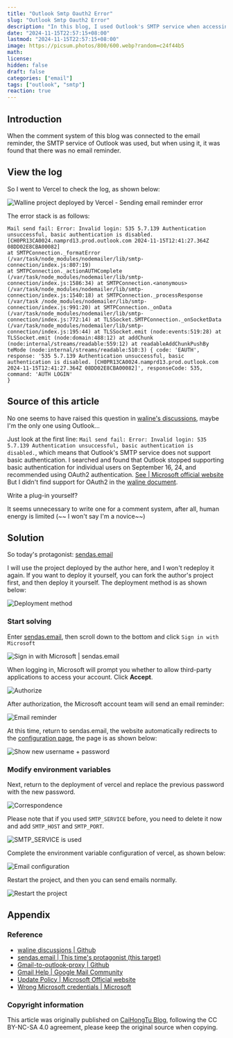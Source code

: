 ```yaml
---
title: "Outlook Smtp Oauth2 Error"
slug: "Outlook Smtp Oauth2 Error"
description: "In this blog, I used Outlook's SMTP service when accessing email alerts in the comment system, but I found an error when using it."
date: "2024-11-15T22:57:15+08:00"
lastmod: "2024-11-15T22:57:15+08:00"
image: https://picsum.photos/800/600.webp?random=c24f44b5
math:
license:
hidden: false
draft: false
categories: ["email"]
tags: ["outlook", "smtp"]
reaction: true
---
```


## Introduction

When the comment system of this blog was connected to the email reminder, the SMTP service of Outlook was used, but when using it, it was found that there was no email reminder.

## View the log

So I went to Vercel to check the log, as shown below:

![Walline project deployed by Vercel - Sending email reminder error](https://s2.loli.net/2024/11/15/wl5o4EAj2GBv3sI.png)

The error stack is as follows:
```
Mail send fail: Error: Invalid login: 535 5.7.139 Authentication unsuccessful, basic authentication is disabled. [CH0PR13CA0024.namprd13.prod.outlook.com 2024-11-15T12:41:27.364Z 08DD02E8CBA00082]
at SMTPConnection._formatError (/var/task/node_modules/nodemailer/lib/smtp-connection/index.js:807:19)
at SMTPConnection._actionAUTHComplete (/var/task/node_modules/nodemailer/lib/smtp-connection/index.js:1586:34) at SMTPConnection.<anonymous> (/var/task/node_modules/nodemailer/lib/smtp-connection/index.js:1540:18) at SMTPConnection._processResponse (/var/task /node_modules/nodemailer/lib/smtp-connection/index.js:991:20) at SMTPConnection._onData (/var/task/node_modules/nodemailer/lib/smtp-connection/index.js:772:14) at TLSSocket.SMTPConnection._onSocketData (/var/task/node_modules/nodemailer/lib/smtp-connection/index.js:195:44) at TLSSocket.emit (node:events:519:28) at TLSSocket.emit (node:domain:488:12) at addChunk (node:internal/streams/readable:559:12) at readableAddChunkPushBy teMode (node:internal/streams/readable:510:3) { code: 'EAUTH', response: '535 5.7.139 Authentication unsuccessful, basic authentication is disabled. [CH0PR13CA0024.namprd13.prod.outlook.com 2024-11-15T12:41:27.364Z 08DD02E8CBA00082]', responseCode: 535,
command: 'AUTH LOGIN'
}
```

## Source of this article

No one seems to have raised this question in [waline's discussions](https://github.com/orgs/walinejs/discussions), maybe I'm the only one using Outlook...

Just look at the first line: `Mail send fail: Error: Invalid login: 535 5.7.139 Authentication unsuccessful, basic authentication is disabled.`, which means that Outlook's SMTP service does not support basic authentication.
I searched and found that Outlook stopped supporting basic authentication for individual users on September 16, 24, and recommended using OAuth2 authentication. [See | Microsoft official website](https://techcommunity.microsoft.com/blog/outlook/keeping-our-outlook-personal-email-users-safe-reinforcing-our-commitment-to-secu/4164184)
But I didn't find support for OAuth2 in the [waline document](https://waline.js.org/reference/server/env.html#邮件).

Write a plug-in yourself?

It seems unnecessary to write one for a comment system, after all, human energy is limited (~~ I won't say I'm a novice~~)

## Solution

So today's protagonist: [sendas.email](https://sendas.email/)

I will use the project deployed by the author here, and I won't redeploy it again.
If you want to deploy it yourself, you can fork the author's project first, and then deploy it yourself.
The deployment method is as shown below:

![Deployment method](https://s2.loli.net/2024/11/16/Z2ROoCiN78X9bcA.jpg)

### Start solving

Enter [sendas.email](https://sendas.email/), then scroll down to the bottom and click `Sign in with Microsoft`

![Sign in with Microsoft | sendas.email](https://s2.loli.net/2024/11/16/nvXBIkVYOZ2CSQx.png)

When logging in, Microsoft will prompt you whether to allow third-party applications to access your account. Click **Accept**.

![Authorize](https://s2.loli.net/2024/11/16/5OY3qFZXu2NGvgb.png)

After authorization, the Microsoft account team will send an email reminder:

![Email reminder](https://s2.loli.net/2024/11/16/SkPVCUp45gBunwI.png)

At this time, return to sendas.email, the website automatically redirects to the [configuration page](https://sendas.email/configuration), the page is as shown below:

![Show new username + password](https://s2.loli.net/2024/11/16/XV5Gr8wY1hdtJ4H.png)

### Modify environment variables

Next, return to the deployment of vercel and replace the previous password with the new password.

![Correspondence](https://s2.loli.net/2024/11/16/ixrA7yskvpw9H4h.png)

Please note that if you used `SMTP_SERVICE` before, you need to delete it now and add `SMTP_HOST` and `SMTP_PORT`.

![SMTP_SERVICE is used](https://s2.loli.net/2024/11/16/zxqafYFO6iVjIMR.png)

Complete the environment variable configuration of vercel, as shown below:

![Email configuration](https://s2.loli.net/2024/11/16/aHElFG3j1M6XZwC.png)

Restart the project, and then you can send emails normally.

![Restart the project](https://s2.loli.net/2024/11/16/vncROktPExoCH8h.png)

## Appendix

### Reference

* [waline discussions | Github](https://github.com/orgs/walinejs/discussions)
* [sendas.email | This time's protagonist (this target)](https://sendas.email/)
* [Gmail-to-outlook-proxy | Github](https://github.com/jasperchan/gmail-to-outlook-proxy)
* [Gmail Help | Google Mail Community](https://support.google.com/mail/thread/298145809/outlook-smtp-authentication-errors?hl=en)
* [Update Policy | Microsoft Official website](https://techcommunity.microsoft.com/blog/outlook/keeping-our-outlook-personal-email-users-safe-reinforcing-our-commitment-to-secu/4164184)
* [Wrong Microsoft credentials | Microsoft](https://support.microsoft.com/en-us/office/pop-imap-and-smtp-settings-for-outlook-com-d088b986-291d-42b8-9564-9c414e2aa040)

### Copyright information

This article was originally published on [CaiHongTu Blog](https://cai-hong-tu-blog.pages.dev/), following the CC BY-NC-SA 4.0 agreement, please keep the original source when copying.
